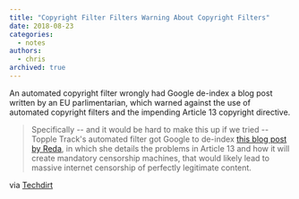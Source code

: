 ```yaml
---
title: "Copyright Filter Filters Warning About Copyright Filters"
date: 2018-08-23
categories:
  - notes
authors:
  - chris
archived: true
---
```


An automated copyright filter wrongly had Google de-index a blog post written by an EU parlimentarian, which warned against the use of automated copyright filters and the impending Article 13 copyright directive.

> Specifically -- and it would be hard to make this up if we tried -- Topple Track's automated filter got Google to de-index [this blog post by Reda](https://juliareda.eu/2018/05/censorship-machines-link-tax-finish-line/), in which she details the problems in Article 13 and how it will create mandatory censorship machines, that would likely lead to massive internet censorship of perfectly legitimate content.

via [Techdirt](https://www.techdirt.com/articles/20180818/23055040460/automated-filter-removed-parliament-members-article-warning-about-censorship-automated-filters.shtml)
